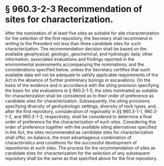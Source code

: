 # § 960.3-2-3   Recommendation of sites for characterization.

After the nomination of at least five sites as suitable for site characterization for the selection of the first repository, the Secretary shall recommend in writing to the President not less than three candidate sites for such characterization. The recommendation decision shall be based on the available geophysical, geologic, geochemical, and hydrologic data; other information; associated evaluations and findings reported in the environmental assessments accompanying the nominations; and the considerations specified below, unless the Secretary certifies that such available data will not be adequate to satisfy applicable requirements of the Act in the absence of further preliminary borings or excavations. On the basis of the evidence and in accordance with the siting provision specifying the basis for site evaluations in § 960.3-1-5, the sites nominated as suitable for characterization shall be considered as to their order of preference as candidate sites for characterization. Subsequently, the siting provisions specifying diversity of geohydrologic settings, diversity of rock types, and, after the first repository, consideration of regionality in §§ 960.3-1-1, 960.3-1-2, and 960.3-1-3, respectively, shall be considered to determine a final order of preference for the characterization of such sites. Considering this order of preference together with the available siting alternatives specified in the Act, the sites recommended as candidate sites for characterization shall offer, on balance, the most advantageous combination of characteristics and conditions for the successful development of repositories at such sites. The process for the recommendation of sites as candidate sites for characterization for the selection of any subsequent repository shall be the same as that specified above for the first repository. 




